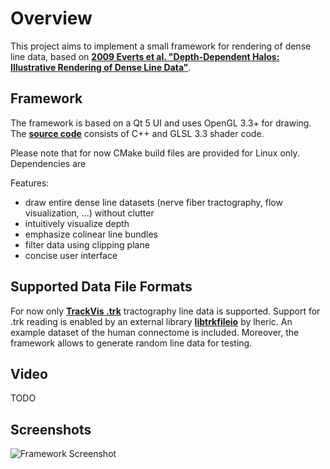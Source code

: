# Overview
This project aims to implement a small framework for rendering of dense line data,
based on [**2009 Everts et al. "Depth-Dependent Halos: Illustrative Rendering of Dense Line Data"**](http://tobias.isenberg.cc/personal/papers/Everts_2009_DDH.pdf).

## Framework
The framework is based on a Qt 5 UI and uses OpenGL 3.3+ for drawing.
The [**source code**](https://github.com/mangostaniko/Visualization2-17s) consists of C++ and GLSL 3.3 shader code.

Please note that for now CMake build files are provided for Linux only. Dependencies are

Features:
  * draw entire dense line datasets (nerve fiber tractography, flow visualization, ...) without clutter
  * intuitively visualize depth
  * emphasize colinear line bundles
  * filter data using clipping plane
  * concise user interface

## Supported Data File Formats
For now only [**TrackVis .trk**](http://www.trackvis.org/docs/?subsect=fileformat) tractography line data is supported.
Support for .trk reading is enabled by an external library [**libtrkfileio**](https://github.com/lheric/libtrkfileio) by lheric.
An example dataset of the human connectome is included. Moreover, the framework allows to generate random line data for testing.

## Video
TODO

## Screenshots
![Framework Screenshot](../../screenshot.png)
